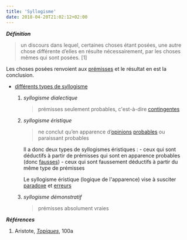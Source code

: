 ```yaml
---
title: 'Syllogisme'
date: 2018-04-20T21:02:12+02:00
---
```


***Définition*** 

> un discours dans lequel, certaines choses étant posées,
> une autre chose différente d’elles en
> résulte nécessairement, par les choses mêmes qui sont posées. [1]

Les choses posées renvoient aux [prémisses](../premisse) et le résultat en est la conclusion.

- <u>différents types de syllogisme</u>
	1. *syllogisme dialectique*

		> prémisses seulement probables, c'est-à-dire [contingentes](../contingent)

	1. *syllogisme éristique*

		> ne conclut qu’en apparence d’[opinions](../opinion) [probables](../probable) ou paraissant probables

		Il a donc deux types de syllogismes éristiques :
			- ceux qui sont déductifs à partir de prémisses qui sont en apparence probables (donc [fausses](../faussete))
			- ceux qui sont faussement déductifs à partir du même type de prémisses

		Le syllogisme éristique (logique de l'apparence) vise à susciter [paradoxe](../paradoxe) et [erreurs](../erreur)

	1. *syllogisme démonstratif*

		> prémisses absolument vraies

***Références***

1. Aristote, <u>*Topiques*</u>, 100a
